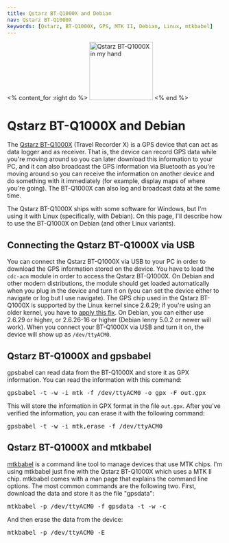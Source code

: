 ```yaml
---
title: Qstarz BT-Q1000X and Debian
nav: Qstarz BT-Q1000X
keywords: [Qstarz, BT-Q1000X, GPS, MTK II, Debian, Linux, mtkbabel]
---
```


<% content_for :right do %>
<img src = "images/r_bt-q1000x_hand.jpg" class="border" alt="Qstarz BT-Q1000X in my hand" width="148" height="136" />
<% end %>

<h1>Qstarz BT-Q1000X and Debian</h1>

The <a href =
"http://www.qstarz.com/Products/GPS%20Products/BT-Q1000X-F.htm">Qstarz
BT-Q1000X</a> (Travel Recorder X) is a GPS device that can act as data
logger and as receiver.  That is, the device can record GPS data while
you're moving around so you can later download this information to your PC,
and it can also broadcast the GPS information via Bluetooth as you're
moving around so you can receive the information on another device and do
something with it immediately (for example, display maps of where you're
going).  The BT-Q1000X can also log and broadcast data at the same time.

The Qstarz BT-Q1000X ships with some software for Windows, but I'm using it
with Linux (specifically, with Debian).  On this page, I'll describe how to
use the BT-Q1000X on Debian (and other Linux variants).

<h2>Connecting the Qstarz BT-Q1000X via USB</h2>

You can connect the Qstarz BT-Q1000X via USB to your PC in order to
download the GPS information stored on the device.  You have to load the
`cdc-acm` module in order to access the Qstarz BT-Q1000X.  On Debian and
other modern distributions, the module should get loaded automatically when
you plug in the device and turn it on (you can set the device either to
navigate or log but I use navigate).  The GPS chip used in the Qstarz
BT-Q1000X is supported by the Linux kernel since 2.6.29; if you're using an
older kernel, you have to <a href =
"http://git.kernel.org/cgit/linux/kernel/git/torvalds/linux.git/commit/?id=0f9c7b4a1cc24d6f05a848f0acf72dbff7c5d42d">apply
this fix</a>.  On Debian, you can either use 2.6.29 or higher, or 2.6.26-16
or higher (Debian lenny 5.0.2 or newer will work).  When you connect your
BT-Q1000X via USB and turn it on, the device will show up as
`/dev/ttyACM0`.

<h2>Qstarz BT-Q1000X and gpsbabel</h2>

gpsbabel can read data from the BT-Q1000X and store it as GPX information.
You can read the information with this command:

<div class="code">
<pre>
gpsbabel -t -w -i mtk -f /dev/ttyACM0 -o gpx -F out.gpx
</pre>
</div>

This will store the information in GPX format in the file `out.gpx`.  After
you've verified the information, you can erase it with the following
command:

<div class="code">
<pre>
gpsbabel -t -w -i mtk,erase -f /dev/ttyACM0
</pre>
</div>

<h2>Qstarz BT-Q1000X and mtkbabel</h2>

<a href =
"http://www.rigacci.org/wiki/doku.php/doc/appunti/hardware/gps_logger_i_blue_747">mtkbabel</a>
is a command line tool to manage devices that use MTK chips.  I'm using
mtkbabel just fine with the Qstarz BT-Q1000X which uses a MTK II chip.
mtkbabel comes with a man page that explains the command line options.  The
most common commands are the following two.  First, download the data and
store it as the file "gpsdata":

<div class="code">
<pre>
mtkbabel -p /dev/ttyACM0 -f gpsdata -t -w -c
</pre>
</div>

And then erase the data from the device:

<div class="code">
<pre>
mtkbabel -p /dev/ttyACM0 -E
</pre>
</div>

